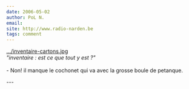 ```yaml
---
date: 2006-05-02
author: PoL N.
email: 
site: http://www.radio-narden.be
tags: comment
---
```


<p><a href="/images/photos/2006-03/inventaire-cartons.jpg" title="inventaire-cartons.jpg" rel="nofollow">.../inventaire-cartons.jpg</a><br />
<em>"inventaire : est ce que tout y est ?"</em><br />
<br />
- Non! il manque le cochonet qui va avec la grosse boule de petanque.</p>
---